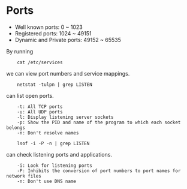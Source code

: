 # Ports
- Well known ports: 0 ~ 1023
- Registered ports: 1024 ~ 49151
- Dynamic and Private ports: 49152 ~ 65535

By running
```
	cat /etc/services
```
we can view port numbers and service mappings.

```
	netstat -tulpn | grep LISTEN
```
can list open ports.
```
	-t: All TCP ports
	-u: All UDP ports
	-l: Display listening server sockets
	-p: Show the PID and name of the program to which each socket belongs
	-n: Don't resolve names
```

```
	lsof -i -P -n | grep LISTEN
```
can check listening ports and applications.
```
	-i: Look for listening ports
	-P: Inhibits the conversion of port numbers to port names for network files
	-n: Don't use DNS name
```
